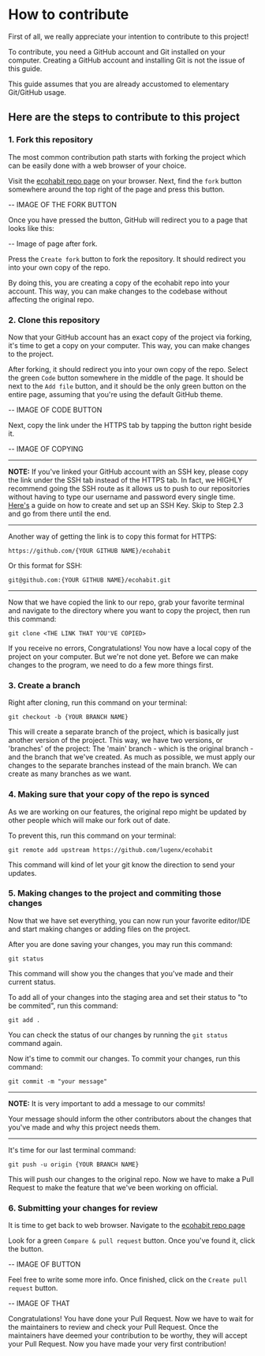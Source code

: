 # How to contribute

First of all, we really appreciate your intention to contribute to this project!

To contribute, you need a GitHub account and Git installed on your computer. Creating a GitHub account and installing Git is not the issue of this guide. 

This guide assumes that you are already accustomed to elementary Git/GitHub usage.

## Here are the steps to contribute to this project

### 1. Fork this repository

The most common contribution path starts with forking the project which can be easily done with a web browser of your choice.

Visit the [ecohabit repo page](https://github.com/lugenx/ecohabit") on your browser. Next, find the `fork` button somewhere around the top right of the page and press this button. 

-- IMAGE OF THE FORK BUTTON

Once you have pressed the button, GitHub will redirect you to a page that looks like this:

-- Image of page after fork.

Press the `Create fork` button to fork the repository. It should redirect you into your own copy of the repo.

By doing this, you are creating a copy of the ecohabit repo into your account. This way, you can make changes to the codebase without affecting the original repo.


### 2. Clone this repository

Now that your GitHub account has an exact copy of the project via forking, it's time to get a copy on your computer. This way, you can make changes to the project.

After forking, it should redirect you into your own copy of the repo. Select the green `Code` button somewhere in the middle of the page. It should be next to the `Add file` button, and it should be the only green button on the entire page, assuming that you're using the default GitHub theme.

-- IMAGE OF CODE BUTTON

Next, copy the link under the HTTPS tab by tapping the button right beside it.

-- IMAGE OF COPYING

---
**NOTE:** If you've linked your GitHub account with an SSH key, please copy the link under the SSH tab instead of the HTTPS tab. In fact, we HIGHLY recommend going the SSH route as it allows us to push to our repositories without having to type our username and password every single time. [Here's](https://www.theodinproject.com/lessons/foundations-setting-up-git#step-2-configure-git-and-github) a guide on how to create and set up an SSH Key. Skip to Step 2.3 and go from there until the end.


---
Another way of getting the link is to copy this format for HTTPS: 

```
https://github.com/{YOUR GITHUB NAME}/ecohabit
```

Or this format for SSH:

```
git@github.com:{YOUR GITHUB NAME}/ecohabit.git
```

---

Now that we have copied the link to our repo, grab your favorite terminal and navigate to the directory where you want to copy the project, then run this command:

```
git clone <THE LINK THAT YOU'VE COPIED>
```

If you receive no errors, Congratulations! You now have a local copy of the project on your computer. But we're not done yet. Before we can make changes to the program, we need to do a few more things first.

### 3. Create a branch

Right after cloning, run this command on your terminal:

```
git checkout -b {YOUR BRANCH NAME}
```
This will create a separate branch of the project, which is basically just another version of the project. This way, we have two versions, or 'branches' of the project: The 'main' branch -  which is the original branch - and the branch that we've created. As much as possible, we must apply our changes to the separate branches instead of the main branch. We can create as many branches as we want.

### 4. Making sure that your copy of the repo is synced

As we are working on our features, the original repo might be updated by other people which will make our fork out of date.

To prevent this, run this command on your terminal:

```
git remote add upstream https://github.com/lugenx/ecohabit
```

This command will kind of let your git know the direction to send your updates.

### 5. Making changes to the project and commiting those changes

Now that we have set everything, you can now run your favorite editor/IDE and start making changes or adding files on the project.

After you are done saving your changes, you may run this command:

```
git status
```

This command will show you the changes that you've made and their current status.

To add all of your changes into the staging area and set their status to "to be commited", run this command:

```
git add .
```


You can check the status of our changes by running the `git status` command again.

Now it's time to commit our changes. To commit your changes, run this command:

```
git commit -m "your message"
```
---
**NOTE:** It is very important to add a message to our commits!


Your message should inform the other contributors about the changes that you've made and why this project needs them.

---

It's time for our last terminal command:

```
git push -u origin {YOUR BRANCH NAME}
```

This will push our changes to the original repo. Now we have to make a Pull Request to make the feature that we've been working on official.

### 6. Submitting your changes for review

It is time to get back to web browser. Navigate to the [ecohabit repo page](https://github.com/lugenx/ecohabit")

Look for a green `Compare & pull request` button. Once you've found it, click the button.

-- IMAGE OF BUTTON

Feel free to write some more info. Once finished, click on the `Create pull request` button.

-- IMAGE OF THAT

Congratulations! You have done your Pull Request. Now we have to wait for the maintainers to review and check your Pull Request. Once the maintainers have deemed your contribution to be worthy, they will accept your Pull Request. Now you have made your very first contribution!


